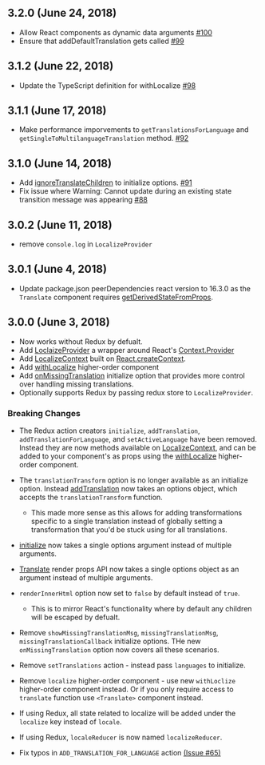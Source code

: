 ## 3.2.0 (June 24, 2018)

* Allow React components as dynamic data arguments [#100](https://github.com/ryandrewjohnson/react-localize-redux/pull/100)
* Ensure that addDefaultTranslation gets called [#99](https://github.com/ryandrewjohnson/react-localize-redux/pull/99)

## 3.1.2 (June 22, 2018)

* Update the TypeScript definition for withLocalize [#98](https://github.com/ryandrewjohnson/react-localize-redux/pull/98)

## 3.1.1 (June 17, 2018)

* Make performance imporvements to `getTranslationsForLanguage` and `getSingleToMultilanguageTranslation` method. [#92](https://github.com/ryandrewjohnson/react-localize-redux/pull/92)

## 3.1.0 (June 14, 2018)

* Add [ignoreTranslateChildren](https://ryandrewjohnson.github.io/react-localize-redux-docs/#initialize) to initialize options. [#91](https://github.com/ryandrewjohnson/react-localize-redux-docs/pull/1)
* Fix issue where Warning: Cannot update during an existing state transition message was appearing [#88](https://github.com/ryandrewjohnson/react-localize-redux/pull/88)

## 3.0.2 (June 11, 2018)

* remove `console.log` in `LocalizeProvider`

## 3.0.1 (June 4, 2018)

* Update package.json peerDependencies react version to 16.3.0 as the `Translate` component requires [getDerivedStateFromProps](https://reactjs.org/docs/react-component.html#static-getderivedstatefromprops).

## 3.0.0 (June 3, 2018)

* Now works without Redux by defualt.
* Add [LoclaizeProvider](https://ryandrewjohnson.github.io/react-localize-redux-docs//#localizeprovider) a wrapper around React's [Context.Provider](https://reactjs.org/docs/context.html#provider)
* Add [LocalizeContext](https://ryandrewjohnson.github.io/react-localize-redux-docs/#localizecontext) built on [React.createContext](https://reactjs.org/docs/context.html#reactcreatecontext).
* Add [withLocalize](https://ryandrewjohnson.github.io/react-localize-redux-docs/#withlocalize) higher-order component
* Add [onMissingTranslation](https://ryandrewjohnson.github.io/react-localize-redux-docs/#handle-missing-translations) initialize option that provides more control over handling missing translations.
* Optionally supports Redux by passing redux store to `LocalizeProvider`.

### Breaking Changes

* The Redux action creators `initialize`, `addTranslation`, `addTranslationForLanguage`, and `setActiveLanguage` have been removed. Instead they are now methods available on [LocalizeContext](https://ryandrewjohnson.github.io/react-localize-redux-docs/#localizecontext), and can be added to your component's as props using the [withLocalize](https://ryandrewjohnson.github.io/react-localize-redux-docs/#withlocalize) higher-order component.

* The `translationTransform` option is no longer available as an initialize option. Instead [addTranslation](https://ryandrewjohnson.github.io/react-localize-redux-docs/#addtranslation) now takes an options object, which accepts the `translationTransform` function.

  * This made more sense as this allows for adding transformations specific to a single translation instead of globally setting a transformation that you'd be stuck using for all translations.

* [initialize](https://ryandrewjohnson.github.io/react-localize-redux-docs/#initialize) now takes a single options argument instead of multiple arguments.

* [Translate](https://ryandrewjohnson.github.io/react-localize-redux-docs/#render-props-api) render props API now takes a single options object as an argument instead of multiple arguments.

* `renderInnerHtml` option now set to `false` by default instead of `true`.

  * This is to mirror React's functionality where by default any children will be escaped by defualt.

* Remove `showMissingTranslationMsg`, `missingTranslationMsg`, `missingTranslationCallback` initialize options. THe new `onMissingTranslation` option now covers all these scenarios.

* Remove `setTranslations` action - instead pass `languages` to initialize.

* Remove `localize` higher-order component - use new `withLoclize` higher-order component instead. Or if you only require access to `translate` function use `<Translate>` component instead.

* If using Redux, all state related to localize will be added under the `localize` key instead of `locale`.

* If using Redux, `localeReducer` is now named `localizeReducer`.

* Fix typos in `ADD_TRANSLATION_FOR_LANGUAGE` action [(Issue #65)](https://github.com/ryandrewjohnson/react-localize-redux/issues/65)
